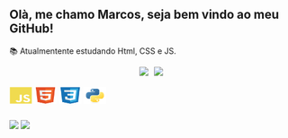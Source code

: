 ## Olà, me chamo Marcos, seja bem vindo ao meu GitHub! 

📚 Atualmentente estudando Html, CSS e JS. 
<!--
<div>

  <img height=180em align="center" src="https://github-readme-stats.vercel.app/api?username=Markz02&show_icons=true&theme=transparent"/>
  <img height=180em align="center" src="https://github-readme-stats.vercel.app/api/top-langs/?username=Markz02&layout=compact&theme=transparent"/>
</div>
 -->   
<!--github stats lado a lado-->
<div style="display: flex; justify-content: center; align-items: center; gap: 10px;">
    <a href="https://github.com/anuraghazra/github-readme-stats">
        <img height="180em" src="https://github-readme-stats.vercel.app/api?username=Markz02&show_icons=true&theme=transparent"/>
    </a>
    <a href="https://github.com/anuraghazra/convoychat">
        <img height="180em" src="https://github-readme-stats.vercel.app/api/top-langs/?username=Markz02&layout=compact&langs_count=8&card_width=200&theme=transparent"/>
    </a>
</div>

<div style="display: inline_block"><br>
  <img align="center" alt="Markz-Js" height="30" width="40" src="https://raw.githubusercontent.com/devicons/devicon/master/icons/javascript/javascript-plain.svg">
  <img align="center" alt="Markz-HTML" height="30" width="40" src="https://raw.githubusercontent.com/devicons/devicon/master/icons/html5/html5-original.svg">
  <img align="center" alt="Markz-CSS" height="30" width="40" src="https://raw.githubusercontent.com/devicons/devicon/master/icons/css3/css3-original.svg">
  <img align="center" alt="Markz-Python" height="30" width="40" src="https://raw.githubusercontent.com/devicons/devicon/master/icons/python/python-original.svg">
</div>

##
<div> 
  <a href="https://www.instagram.com/markz_sousa" target="_blank"><img src="https://img.shields.io/badge/-Instagram-%23E4405F?style=for-the-badge&logo=instagram&logoColor=white" target="_blank"></a>
  <a href=" " target="_blank"><img src="https://img.shields.io/badge/Discord-7289DA?style=for-the-badge&logo=discord&logoColor=white" target="_blank"></a> 
  <a href = "markzsousa@gmail.com"><img
